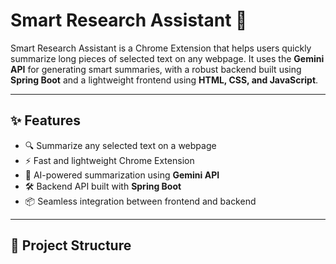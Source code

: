 # Smart Research Assistant 🚀

Smart Research Assistant is a Chrome Extension that helps users quickly summarize long pieces of selected text on any webpage. It uses the **Gemini API** for generating smart summaries, with a robust backend built using **Spring Boot** and a lightweight frontend using **HTML, CSS, and JavaScript**.

---

## ✨ Features

- 🔍 Summarize any selected text on a webpage
- ⚡ Fast and lightweight Chrome Extension
- 🧠 AI-powered summarization using **Gemini API**
- 🛠️ Backend API built with **Spring Boot**
- 📦 Seamless integration between frontend and backend

---

## 📁 Project Structure

